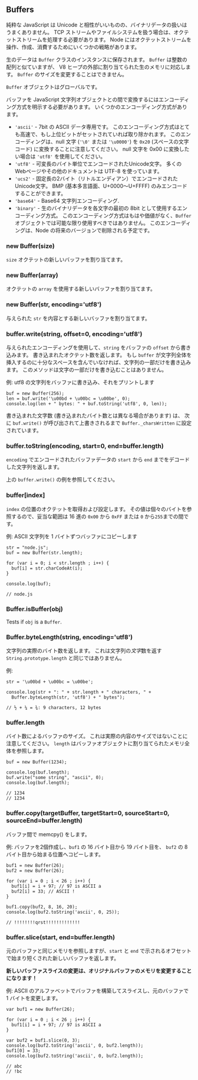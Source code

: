 ## Buffers

<!--

Pure Javascript is Unicode friendly but not nice to binary data.  When
dealing with TCP streams or the file system, it's necessary to handle octet
streams. Node has several strategies for manipulating, creating, and
consuming octet streams.

-->
純粋な JavaScript は Unicode と相性がいいものの、バイナリデータの扱いはうまくありません。
TCP ストリームやファイルシステムを扱う場合は、オクテットストリームを処理する必要があります。
Node にはオクテットストリームを操作、作成、消費するためにいくつかの戦略があります。

<!--

Raw data is stored in instances of the `Buffer` class. A `Buffer` is similar
to an array of integers but corresponds to a raw memory allocation outside
the V8 heap. A `Buffer` cannot be resized.

-->
生のデータは `Buffer` クラスのインスタンスに保存されます。
`Buffer` は整数の配列と似ていますが、
V8 ヒープの外部に割り当てられた生のメモリに対応します。
`Buffer` のサイズを変更することはできません。

<!--

The `Buffer` object is global.

-->
`Buffer` オブジェクトはグローバルです。

<!--

Converting between Buffers and JavaScript string objects requires an explicit encoding
method.  Here are the different string encodings;

-->
バッファを JavaScript 文字列オブジェクトとの間で変換するにはエンコーディング方式を明示する必要があります。
いくつかのエンコーディング方式があります。

<!--

* `'ascii'` - for 7 bit ASCII data only.  This encoding method is very fast, and will
strip the high bit if set.
Note that this encoding converts a null character (`'\0'` or `'\u0000'`) into
`0x20` (character code of a space). If you want to convert a null character
into `0x00`, you should use `'utf8'`.

* `'utf8'` - Multi byte encoded Unicode characters.  Many web pages and other document formats use UTF-8.

* `'ucs2'` - 2-bytes, little endian encoded Unicode characters. It can encode
only BMP(Basic Multilingual Plane, U+0000 - U+FFFF).

* `'base64'` - Base64 string encoding.

* `'binary'` - A way of encoding raw binary data into strings by using only
the first 8 bits of each character. This encoding method is deprecated and
should be avoided in favor of `Buffer` objects where possible. This encoding
will be removed in future versions of Node.

-->
* `'ascii'` - 7bit の ASCII データ専用です。
  このエンコーディング方式はとても高速で、もし上位ビットがセットされていれば取り除かれます。
このエンコーディングは、null 文字 (`'\0'` または `'\u0000'`) を `0x20`
(スペースの文字コード) に変換することに注意してください。
null 文字を 0x00 に変換したい場合は `'utf8'` を使用してください。
* `'utf8'` - 可変長のバイト単位でエンコードされたUnicode文字。
  多くのWebページやその他のドキュメントは UTF-8 を使っています。
* `'ucs2'` - 固定長の2バイト（リトルエンディアン）でエンコードされたUnicode文字。
  BMP (基本多言語面、U+0000～U+FFFF) のみエンコードすることができます。
* `'base64'` - Base64 文字列エンコーディング.
* `'binary'` - 生のバイナリデータを各文字の最初の 8bit として使用するエンコーディング方式。
このエンコーディング方式はもはや価値がなく、`Buffer` オブジェクトでは可能な限り使用すべきではありません。
このエンコーディングは、Node の将来のバージョンで削除される予定です。


### new Buffer(size)

<!--

Allocates a new buffer of `size` octets.

-->
`size` オクテットの新しいバッファを割り当てます。

### new Buffer(array)

<!--

Allocates a new buffer using an `array` of octets.

-->
オクテットの `array` を使用する新しいバッファを割り当てます。

### new Buffer(str, encoding='utf8')

<!--

Allocates a new buffer containing the given `str`.

-->
与えられた `str` を内容とする新しいバッファを割り当てます。

### buffer.write(string, offset=0, encoding='utf8')

<!--

Writes `string` to the buffer at `offset` using the given encoding. Returns
number of octets written.  If `buffer` did not contain enough space to fit
the entire string, it will write a partial amount of the string.
The method will not write partial characters.

-->
与えられたエンコーディングを使用して、`string` をバッファの `offset` から書き込みます。
書き込まれたオクテット数を返します。
もし `buffer` が文字列全体を挿入するのに十分なスペースを含んでいなければ、文字列の一部だけを書き込みます。
このメソッドは文字の一部だけを書き込むことはありません。

<!--

Example: write a utf8 string into a buffer, then print it

-->
例: utf8 の文字列をバッファに書き込み、それをプリントします

    buf = new Buffer(256);
    len = buf.write('\u00bd + \u00bc = \u00be', 0);
    console.log(len + " bytes: " + buf.toString('utf8', 0, len));

<!--

The number of characters written (which may be different than the number of
bytes written) is set in `Buffer._charsWritten` and will be overwritten the
next time `buf.write()` is called.

-->
書き込まれた文字数 (書き込まれたバイト数とは異なる場合があります) は、
次に `buf.write()` が呼び出されて上書きされるまで
`Buffer._charsWritten` に設定されています。

### buffer.toString(encoding, start=0, end=buffer.length)

<!--

Decodes and returns a string from buffer data encoded with `encoding`
beginning at `start` and ending at `end`.

-->
`encoding` でエンコードされたバッファデータの `start` から
`end` までをデコードした文字列を返します。

<!--

See `buffer.write()` example, above.

-->
上の `buffer.write()` の例を参照してください。


### buffer[index]

<!--

Get and set the octet at `index`. The values refer to individual bytes,
so the legal range is between `0x00` and `0xFF` hex or `0` and `255`.

-->
`index` の位置のオクテットを取得および設定します。
その値は個々のバイトを参照するので、妥当な範囲は 16 進の `0x00` から `0xFF`
または `0` から`255`までの間です。

<!--

Example: copy an ASCII string into a buffer, one byte at a time:

-->
例: ASCII 文字列を 1 バイトずつバッファにコピーします

    str = "node.js";
    buf = new Buffer(str.length);

    for (var i = 0; i < str.length ; i++) {
      buf[i] = str.charCodeAt(i);
    }

    console.log(buf);

    // node.js

### Buffer.isBuffer(obj)

Tests if `obj` is a `Buffer`.

### Buffer.byteLength(string, encoding='utf8')

<!--

Gives the actual byte length of a string.  This is not the same as
`String.prototype.length` since that returns the number of *characters* in a
string.

-->
文字列の実際のバイト数を返します。
これは文字列の*文字*数を返す `String.prototype.length` と同じではありません。

<!--

Example:

-->
例:

    str = '\u00bd + \u00bc = \u00be';

    console.log(str + ": " + str.length + " characters, " +
      Buffer.byteLength(str, 'utf8') + " bytes");

    // ½ + ¼ = ¾: 9 characters, 12 bytes


### buffer.length

<!--

The size of the buffer in bytes.  Note that this is not necessarily the size
of the contents. `length` refers to the amount of memory allocated for the
buffer object.  It does not change when the contents of the buffer are changed.

-->
バイト数によるバッファのサイズ。
これは実際の内容のサイズではないことに注意してください。
`length` はバッファオブジェクトに割り当てられたメモリ全体を参照します。

    buf = new Buffer(1234);

    console.log(buf.length);
    buf.write("some string", "ascii", 0);
    console.log(buf.length);

    // 1234
    // 1234

### buffer.copy(targetBuffer, targetStart=0, sourceStart=0, sourceEnd=buffer.length)

<!--

Does a memcpy() between buffers.

-->
バッファ間で memcpy() をします。

<!--

Example: build two Buffers, then copy `buf1` from byte 16 through byte 19
into `buf2`, starting at the 8th byte in `buf2`.

-->
例: バッファを2個作成し、`buf1` の 16 バイト目から 19 バイト目を、
`buf2` の 8 バイト目から始まる位置へコピーします。

    buf1 = new Buffer(26);
    buf2 = new Buffer(26);

    for (var i = 0 ; i < 26 ; i++) {
      buf1[i] = i + 97; // 97 is ASCII a
      buf2[i] = 33; // ASCII !
    }

    buf1.copy(buf2, 8, 16, 20);
    console.log(buf2.toString('ascii', 0, 25));

    // !!!!!!!!qrst!!!!!!!!!!!!!


### buffer.slice(start, end=buffer.length)

<!--

Returns a new buffer which references the
same memory as the old, but offset and cropped by the `start` and `end`
indexes.

-->
元のバッファと同じメモリを参照しますが、`start` と `end`
で示されるオフセットで始まり短くされた新しいバッファを返します。

<!--

**Modifying the new buffer slice will modify memory in the original buffer!**

-->
**新しいバッファスライスの変更は、オリジナルバッファのメモリを変更することになります！**

<!--

Example: build a Buffer with the ASCII alphabet, take a slice, then modify one byte
from the original Buffer.

-->
例: ASCII のアルファベットでバッファを構築してスライスし、元のバッファで 1 バイトを変更します。

    var buf1 = new Buffer(26);

    for (var i = 0 ; i < 26 ; i++) {
      buf1[i] = i + 97; // 97 is ASCII a
    }

    var buf2 = buf1.slice(0, 3);
    console.log(buf2.toString('ascii', 0, buf2.length));
    buf1[0] = 33;
    console.log(buf2.toString('ascii', 0, buf2.length));

    // abc
    // !bc
